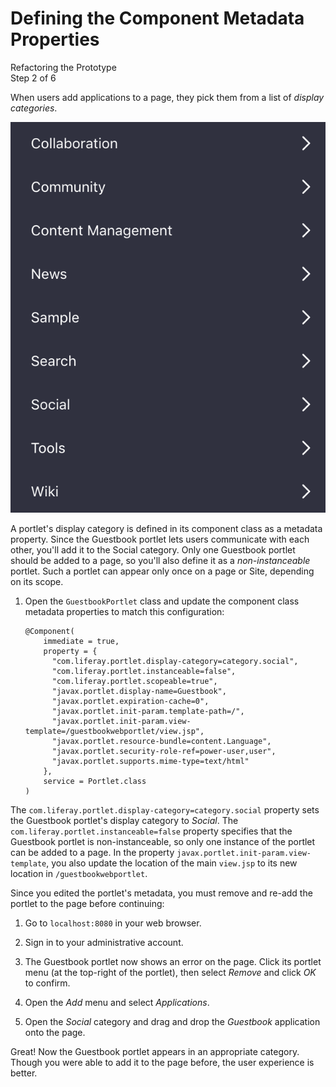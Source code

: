 # Defining the Component Metadata Properties [](id=defining-the-component-metadata-properties)

<div class="learn-path-step">
    <p>Refactoring the Prototype<br>Step 2 of 6</p>
</div>

When users add applications to a page, they pick them from a list of *display
categories*. 

![Figure 1: Users choose applications from a list of display categories.](../../../images/display-categories.png)

A portlet's display category is defined in its component class as a metadata 
property. Since the Guestbook portlet lets users communicate with each other, 
you'll add it to the Social category. Only one Guestbook portlet should be added 
to a page, so you'll also define it as a *non-instanceable* portlet. Such a 
portlet can appear only once on a page or Site, depending on its scope. 

1.  Open the `GuestbookPortlet` class and update the component class metadata 
    properties to match this configuration: 

        @Component(
            immediate = true,
            property = {
              "com.liferay.portlet.display-category=category.social",
              "com.liferay.portlet.instanceable=false",
              "com.liferay.portlet.scopeable=true",
              "javax.portlet.display-name=Guestbook",
              "javax.portlet.expiration-cache=0",
              "javax.portlet.init-param.template-path=/",
              "javax.portlet.init-param.view-template=/guestbookwebportlet/view.jsp",
              "javax.portlet.resource-bundle=content.Language",
              "javax.portlet.security-role-ref=power-user,user",
              "javax.portlet.supports.mime-type=text/html"
            },
            service = Portlet.class
        )

The `com.liferay.portlet.display-category=category.social` property sets the 
Guestbook portlet's display category to *Social*. The 
`com.liferay.portlet.instanceable=false` property specifies that the Guestbook 
portlet is non-instanceable, so only one instance of the portlet can be added 
to a page. In the property `javax.portlet.init-param.view-template`, you also 
update the location of the main `view.jsp` to its new location in 
`/guestbookwebportlet`.

Since you edited the portlet's metadata, you must remove and re-add the portlet 
to the page before continuing: 

1.  Go to `localhost:8080` in your web browser.

2.  Sign in to your administrative account.

3.  The Guestbook portlet now shows an error on the page. Click its portlet menu 
    (at the top-right of the portlet), then select *Remove* and click *OK* to 
    confirm.

4.  Open the *Add* menu and select *Applications*.

5.  Open the *Social* category and drag and drop the *Guestbook* application
    onto the page.

Great! Now the Guestbook portlet appears in an appropriate category. Though you 
were able to add it to the page before, the user experience is better. 
